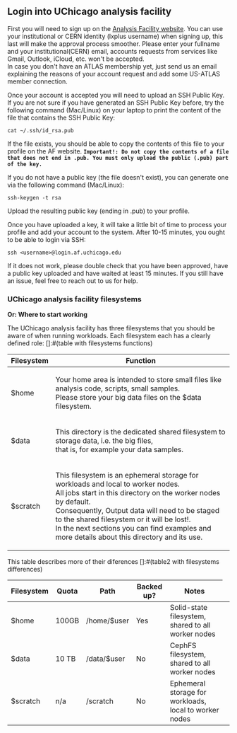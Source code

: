 ## Login into UChicago analysis facility

First you will need to sign up on the [Analysis Facility website](https://af.uchicago.edu/).
You can use your institutional or CERN identity (lxplus username) when signing up, this last will make the approval process smoother. Please enter your fullname and your institutional(CERN) email, accounts requests from services like Gmail, Outlook, iCloud, etc. won't be accepted.  
In case you don't have an ATLAS membership yet, just send us an email explaining the reasons of your account request and add some US-ATLAS member connection. 

Once your account is accepted you will need to upload an SSH Public Key.
If you are not sure if you have generated an SSH Public Key before, try the following command (Mac/Linux) on your laptop to print the content of the file that contains the SSH Public Key:

```
cat ~/.ssh/id_rsa.pub
```

If the file exists, you should be able to copy the contents of this file to your profile on the AF website. **`Important!: Do not copy the contents of a file that does not end in .pub. You must only upload the public (.pub) part of the key.`**



If you do not have a public key (the file doesn't exist), you can generate one via the following command (Mac/Linux):

```
ssh-keygen -t rsa
```

Upload the resulting public key (ending in .pub) to your profile.

Once you have uploaded a key, it will take a little bit of time to process your profile and add your account to the system. After 10-15 minutes, you ought to be able to login via SSH:
```
ssh <username>@login.af.uchicago.edu
```
If it does not work, please double check that you have been approved, have a public key uploaded and have waited at least 15 minutes. If you still have an issue, feel free to reach out to us for help.

### UChicago analysis facility filesystems 
**Or: Where to start working**

The UChicago analysis facility has three filesystems that you should be aware of when running workloads. Each filesystem each has a clearly defined role:
[]:#(table with filesystems functions)
<table>
<thead>
<tr>
<th>Filesystem</th>
<th>Function</th>
</tr>
</thead>
<tbody>
<tr>
<td>$home</td>
<td><p>Your home area is intended to store small files like analysis code, scripts, small samples.
<br>Please store your big data files on the $data filesystem. </td></p>
</tr>
<tr>
<td>$data</td>
<td><p>This directory is the dedicated shared filesystem to storage data, i.e. the big files, <br>that is, for example your data samples.</td></p>
</tr>
<tr>
<td>$scratch</td>
<td>
<p>This filesystem is an ephemeral storage for workloads and local to worker nodes.
<br> All jobs start in this directory on the worker nodes by default. 
<br>Consequently, Output data will need to be staged to the shared filesystem or it will be lost!.
<br> In the next sections you can find examples and more details about this directory and its use.
</p>
</tbody>
</table>
This table describes more of their diferences
[]:#(table2  with filesystems differences)

<table>
<thead>
<tr>
<th>Filesystem</th>
<th>Quota</th>
<th>Path</th>
<th>Backed up?</th>
<th>Notes</th>
</tr>
</thead>
<tbody>
<tr>
<td>$home</td>
<td>100GB</td>
<td>/home/$user </td>
<td>Yes</td>
<td>Solid-state filesystem, shared to all worker nodes</td>
</tr>
<tr>
<td>$data</td>
<td> 10 TB </td>
<td>/data/$user  </td>
<td>No</td>
<td>CephFS filesystem, shared to all worker nodes</td>
</tr>
<tr>
<td>$scratch</td>
<td>n/a  </td>
<td>/scratch</td>
<td>No </td>
<td>Ephemeral storage for workloads, local to worker nodes</td>
<td>
</tr>
</tbody>
</table>
